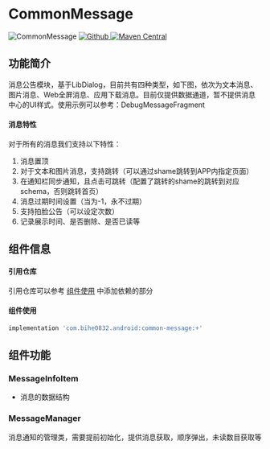 # CommonMessage

![CommonMessage](https://img.shields.io/badge/AndroidAppFactory-CommonMessage-brightgreen)
[ ![Github](https://img.shields.io/badge/Github-CommonMessage-brightgreen?style=social) ](https://github.com/bihe0832/AndroidAppFactory/tree/master/CommonMessage)
[ ![Maven Central](https://img.shields.io/maven-central/v/com.bihe0832.android/common-message) ](https://search.maven.org/artifact/com.bihe0832.android/common-message)

## 功能简介

消息公告模块，基于LibDialog，目前共有四种类型，如下图，依次为文本消息、图片消息、Web全屏消息、应用下载消息。目前仅提供数据通道，暂不提供消息中心的UI样式。使用示例可以参考：DebugMessageFragment

#### 消息特性

对于所有的消息我们支持以下特性：

1. 消息置顶
2. 对于文本和图片消息，支持跳转（可以通过shame跳转到APP内指定页面）
3. 在通知栏同步通知，且点击可跳转（配置了跳转的shame的跳转到对应schema，否则跳转首页）
4. 消息过期时间设置（当为-1，永不过期）
5. 支持拍脸公告（可以设定次数）
6. 记录展示时间、是否删除、是否已读等

## 组件信息

#### 引用仓库

引用仓库可以参考 [组件使用](./../start.md) 中添加依赖的部分

#### 组件使用

```groovy
implementation 'com.bihe0832.android:common-message:+'
```

## 组件功能

### MessageInfoItem

- 消息的数据结构

### MessageManager

消息通知的管理类，需要提前初始化，提供消息获取，顺序弹出，未读数目获取等
